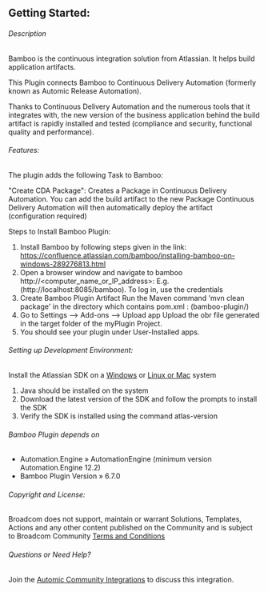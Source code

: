 ## Getting Started:


###### Description
	
Bamboo is the continuous integration solution from Atlassian. It helps build application artifacts.
	
This Plugin connects Bamboo to Continuous Delivery Automation (formerly known as Automic Release Automation).

Thanks to Continuous Delivery Automation and the numerous tools that it integrates with, the new version of the business application behind the build artifact is rapidly installed and tested (compliance and security, functional quality and performance).

	
###### Features:

The plugin adds the following Task to Bamboo:

"Create CDA Package": Creates a Package in Continuous Delivery Automation.
	You can add the build artifact to the new Package
	Continuous Delivery Automation will then automatically deploy the artifact (configuration required)

Steps to Install Bamboo Plugin:
	
1. Install Bamboo by following steps given in the link: https://confluence.atlassian.com/bamboo/installing-bamboo-on-windows-289276813.html
2. Open a browser window and navigate to bamboo http://<computer_name_or_IP_address>:<port> E.g. (http://localhost:8085/bamboo). To log in, use the credentials
3. Create Bamboo Plugin Artifact Run the Maven command 'mvn clean package' in the directory which contains pom.xml : (bamboo-plugin/)
3. Go to Settings --> Add-ons --> Upload app
		Upload the obr file generated in the target folder of the myPlugin Project.
4. You should see your plugin under User-Installed apps.

###### Setting up Development Environment:
    
  Install the Atlassian SDK on a [Windows](https://developer.atlassian.com/server/framework/atlassian-sdk/install-the-atlassian-sdk-on-a-windows-system/) or [Linux or Mac](https://developer.atlassian.com/server/framework/atlassian-sdk/install-the-atlassian-sdk-on-a-linux-or-mac-system/) system
		
  1. Java should be installed on the system
  2. Download the latest version of the SDK and follow the prompts to install the SDK
  3. Verify the SDK is installed using the command atlas-version
	
		
###### Bamboo Plugin depends on

- Automation.Engine » AutomationEngine (minimum version Automation.Engine 12.2)
- Bamboo Plugin Version » 6.7.0

###### Copyright and License: 

Broadcom does not support, maintain or warrant Solutions, Templates, Actions and any other content published on the Community and is subject to Broadcom Community [Terms and Conditions](https://community.broadcom.com/termsandconditions)

###### Questions or Need Help? 

Join the [Automic Community Integrations](https://community.broadcom.com/communities/community-home?CommunityKey=83e49dd4-b93e-464a-a343-2bb1e51c13ec) to discuss this integration.

